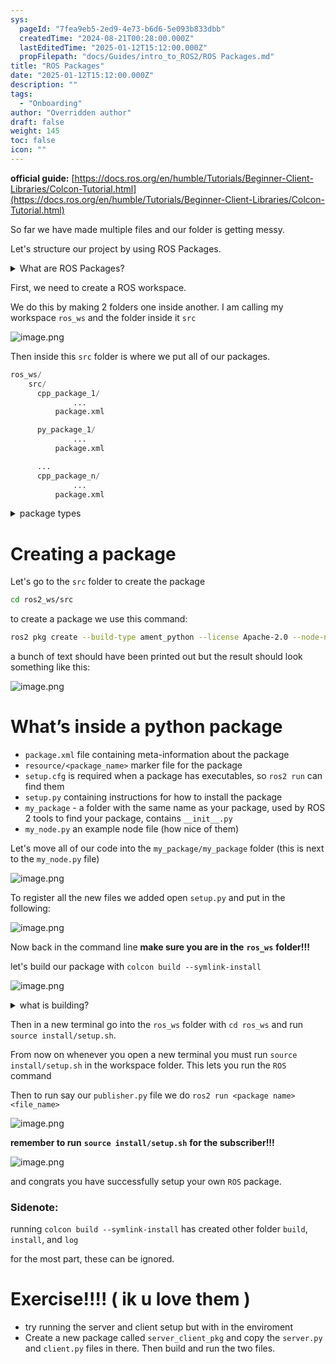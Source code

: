 ```yaml
---
sys:
  pageId: "7fea9eb5-2ed9-4e73-b6d6-5e093b833dbb"
  createdTime: "2024-08-21T00:28:00.000Z"
  lastEditedTime: "2025-01-12T15:12:00.000Z"
  propFilepath: "docs/Guides/intro_to_ROS2/ROS Packages.md"
title: "ROS Packages"
date: "2025-01-12T15:12:00.000Z"
description: ""
tags:
  - "Onboarding"
author: "Overridden author"
draft: false
weight: 145
toc: false
icon: ""
---
```


**official guide:** [https://docs.ros.org/en/humble/Tutorials/Beginner-Client-Libraries/Colcon-Tutorial.html](https://docs.ros.org/en/humble/Tutorials/Beginner-Client-Libraries/Colcon-Tutorial.html)

So far we have made multiple files and our folder is getting messy.

Let's structure our project by using ROS Packages.

<details>

<summary>What are ROS Packages?</summary>

ROS Packages are, as the name implies, packages of code that are highly sharable between ROS developers.

They consist of a folder, `package.xml` file, and source code

```python
      cpp_package_1/
		      ... imagine much code files here ..
          package.xml
```

</details>

First, we need to create a ROS workspace.

We do this by making 2 folders one inside another. I am calling my workspace `ros_ws` and the folder inside it `src`

![image.png](https://prod-files-secure.s3.us-west-2.amazonaws.com/d518164a-d88e-44d1-a4ee-3adb3bd8bce0/70706947-fd18-4537-a67b-e12946812d31/image.png?X-Amz-Algorithm=AWS4-HMAC-SHA256&X-Amz-Content-Sha256=UNSIGNED-PAYLOAD&X-Amz-Credential=ASIAZI2LB466XPA2EP2T%2F20250614%2Fus-west-2%2Fs3%2Faws4_request&X-Amz-Date=20250614T220734Z&X-Amz-Expires=3600&X-Amz-Security-Token=IQoJb3JpZ2luX2VjEE0aCXVzLXdlc3QtMiJHMEUCIQC4FunG90iKGfkqQ5y2RTXFJfnwCn8%2FzYaBlYAkxFnYlAIgEC7FDqkIyZyEVdp9AMk816bErZyyymhhZH4Up3bAUNAq%2FwMINhAAGgw2Mzc0MjMxODM4MDUiDPkHhzynHHqRMiA5BircA6xJ%2BL4LLj4NWJ8wND%2BdqHvu%2BsTfheLeYEP8Ss0gxcRjP0eFRAZqrzVIwORcJ02T3Y3sswZnPjEpveH4Xxo3dHo9UyELy3EqB16zFl8kHTcSXWGZmshEEDE7M4MpDPH3CakCnxqJTAa4VOfdTFT21PAX%2BF2JWSeHamW4hirDzuB0e%2BGKLAlnvmTt2ngQ1zXM2L359y4PFGFHymEMW7lEzGYQu2%2BeAIdO5OQdA60x8%2F3y5O92zm0J7X3dFosFfs7CMLiy4hYbQSEjITO1G8WMzBGd6WjCEXylZ4AKPzuDaP3rLAYDH87xNu4bgNcTEBj9HNN4dH3t9TImSqozPkqWMCOab%2Bxhny7a9gvvEFq4iCZBgsfzLsBtQaxGtkcZW%2B4OqRpnvRPKs6HH7kE2N0u1PuagEnMekg6K%2B8hzha3hzzXjAVwerufN3MLKx64%2F5d%2FnqKVW9bgjhoAXBNZFc4mR3g6ZMvku0tplPp0zVLAf3RjjoP15WfCdfWXiEFVnNsjJvwmXzRa5QPzVCMJB3oeWwaFQlcR9rKe7NCwVyrk6fcxOXcAsBG8iYv6b8pxMnEsuMhiLHVQY0jfzpTjCd6L26ydNqi5u6eK18fUdsZQv3z7UNxFeV%2Bk8ydPxCunhMMPMt8IGOqUB7x0Tlk9jAAt9nkqqan8fjdTvowfwmuUHiayxOltFOhBK%2FSMkNY%2F7ElRPlAUtyf2jMB0Q0PdCDwyJWdccA7Stszy0Q4cNqFbA%2FNpvIl2Beas%2BNHsUiTKSPtecyTULBeCwikY2RQ3pKLnXrVnnk8xHylyFl0sygcSyNV9lERqIv8J3tVnFehBBJl%2FXX%2Fb8ZCs6MWZkbcKgRriOL4XTC%2BUgv82uk6BM&X-Amz-Signature=fb53f6b5eaed1337784469a80687016f5e9c5bb589d5fc8070c254546a2e3f23&X-Amz-SignedHeaders=host&x-amz-checksum-mode=ENABLED&x-id=GetObject)

Then inside this `src` folder is where we put all of our packages.

```python
ros_ws/
    src/
      cpp_package_1/
		      ...
          package.xml

      py_package_1/
		      ...
          package.xml

      ...
      cpp_package_n/
		      ...
          package.xml

```

<details>

<summary>package types</summary>

packages can be either `C++` or python.

the intern file structure is different for each but for this guide we will stick to creating python packages

</details>

# Creating a package

Let's go to the `src` folder to create the package

```bash
cd ros2_ws/src
```

to create a package we use this command:

```bash
ros2 pkg create --build-type ament_python --license Apache-2.0 --node-name my_node my_package
```

a bunch of text should have been printed out but the result should look something like this:

![image.png](https://prod-files-secure.s3.us-west-2.amazonaws.com/d518164a-d88e-44d1-a4ee-3adb3bd8bce0/e6cf1e3f-8512-4a3e-b131-079f800bf3e8/image.png?X-Amz-Algorithm=AWS4-HMAC-SHA256&X-Amz-Content-Sha256=UNSIGNED-PAYLOAD&X-Amz-Credential=ASIAZI2LB466XPA2EP2T%2F20250614%2Fus-west-2%2Fs3%2Faws4_request&X-Amz-Date=20250614T220734Z&X-Amz-Expires=3600&X-Amz-Security-Token=IQoJb3JpZ2luX2VjEE0aCXVzLXdlc3QtMiJHMEUCIQC4FunG90iKGfkqQ5y2RTXFJfnwCn8%2FzYaBlYAkxFnYlAIgEC7FDqkIyZyEVdp9AMk816bErZyyymhhZH4Up3bAUNAq%2FwMINhAAGgw2Mzc0MjMxODM4MDUiDPkHhzynHHqRMiA5BircA6xJ%2BL4LLj4NWJ8wND%2BdqHvu%2BsTfheLeYEP8Ss0gxcRjP0eFRAZqrzVIwORcJ02T3Y3sswZnPjEpveH4Xxo3dHo9UyELy3EqB16zFl8kHTcSXWGZmshEEDE7M4MpDPH3CakCnxqJTAa4VOfdTFT21PAX%2BF2JWSeHamW4hirDzuB0e%2BGKLAlnvmTt2ngQ1zXM2L359y4PFGFHymEMW7lEzGYQu2%2BeAIdO5OQdA60x8%2F3y5O92zm0J7X3dFosFfs7CMLiy4hYbQSEjITO1G8WMzBGd6WjCEXylZ4AKPzuDaP3rLAYDH87xNu4bgNcTEBj9HNN4dH3t9TImSqozPkqWMCOab%2Bxhny7a9gvvEFq4iCZBgsfzLsBtQaxGtkcZW%2B4OqRpnvRPKs6HH7kE2N0u1PuagEnMekg6K%2B8hzha3hzzXjAVwerufN3MLKx64%2F5d%2FnqKVW9bgjhoAXBNZFc4mR3g6ZMvku0tplPp0zVLAf3RjjoP15WfCdfWXiEFVnNsjJvwmXzRa5QPzVCMJB3oeWwaFQlcR9rKe7NCwVyrk6fcxOXcAsBG8iYv6b8pxMnEsuMhiLHVQY0jfzpTjCd6L26ydNqi5u6eK18fUdsZQv3z7UNxFeV%2Bk8ydPxCunhMMPMt8IGOqUB7x0Tlk9jAAt9nkqqan8fjdTvowfwmuUHiayxOltFOhBK%2FSMkNY%2F7ElRPlAUtyf2jMB0Q0PdCDwyJWdccA7Stszy0Q4cNqFbA%2FNpvIl2Beas%2BNHsUiTKSPtecyTULBeCwikY2RQ3pKLnXrVnnk8xHylyFl0sygcSyNV9lERqIv8J3tVnFehBBJl%2FXX%2Fb8ZCs6MWZkbcKgRriOL4XTC%2BUgv82uk6BM&X-Amz-Signature=22e0a1d1540d322254eb0ccffcb3dcffbbe4ee2ef4f752342def6f7f34285bd6&X-Amz-SignedHeaders=host&x-amz-checksum-mode=ENABLED&x-id=GetObject)

# What’s inside a python package

- `package.xml` file containing meta-information about the package
- `resource/<package_name>` marker file for the package
- `setup.cfg` is required when a package has executables, so `ros2 run` can find them
- `setup.py` containing instructions for how to install the package
- `my_package` - a folder with the same name as your package, used by ROS 2 tools to find your package, contains `__init__.py`
- `my_node.py` an example node file (how nice of them)

Let's move all of our code into the `my_package/my_package` folder (this is next to the `my_node.py` file)

![image.png](https://prod-files-secure.s3.us-west-2.amazonaws.com/d518164a-d88e-44d1-a4ee-3adb3bd8bce0/9ce58f11-0da9-4d3e-b86d-506a9685d378/image.png?X-Amz-Algorithm=AWS4-HMAC-SHA256&X-Amz-Content-Sha256=UNSIGNED-PAYLOAD&X-Amz-Credential=ASIAZI2LB466XPA2EP2T%2F20250614%2Fus-west-2%2Fs3%2Faws4_request&X-Amz-Date=20250614T220734Z&X-Amz-Expires=3600&X-Amz-Security-Token=IQoJb3JpZ2luX2VjEE0aCXVzLXdlc3QtMiJHMEUCIQC4FunG90iKGfkqQ5y2RTXFJfnwCn8%2FzYaBlYAkxFnYlAIgEC7FDqkIyZyEVdp9AMk816bErZyyymhhZH4Up3bAUNAq%2FwMINhAAGgw2Mzc0MjMxODM4MDUiDPkHhzynHHqRMiA5BircA6xJ%2BL4LLj4NWJ8wND%2BdqHvu%2BsTfheLeYEP8Ss0gxcRjP0eFRAZqrzVIwORcJ02T3Y3sswZnPjEpveH4Xxo3dHo9UyELy3EqB16zFl8kHTcSXWGZmshEEDE7M4MpDPH3CakCnxqJTAa4VOfdTFT21PAX%2BF2JWSeHamW4hirDzuB0e%2BGKLAlnvmTt2ngQ1zXM2L359y4PFGFHymEMW7lEzGYQu2%2BeAIdO5OQdA60x8%2F3y5O92zm0J7X3dFosFfs7CMLiy4hYbQSEjITO1G8WMzBGd6WjCEXylZ4AKPzuDaP3rLAYDH87xNu4bgNcTEBj9HNN4dH3t9TImSqozPkqWMCOab%2Bxhny7a9gvvEFq4iCZBgsfzLsBtQaxGtkcZW%2B4OqRpnvRPKs6HH7kE2N0u1PuagEnMekg6K%2B8hzha3hzzXjAVwerufN3MLKx64%2F5d%2FnqKVW9bgjhoAXBNZFc4mR3g6ZMvku0tplPp0zVLAf3RjjoP15WfCdfWXiEFVnNsjJvwmXzRa5QPzVCMJB3oeWwaFQlcR9rKe7NCwVyrk6fcxOXcAsBG8iYv6b8pxMnEsuMhiLHVQY0jfzpTjCd6L26ydNqi5u6eK18fUdsZQv3z7UNxFeV%2Bk8ydPxCunhMMPMt8IGOqUB7x0Tlk9jAAt9nkqqan8fjdTvowfwmuUHiayxOltFOhBK%2FSMkNY%2F7ElRPlAUtyf2jMB0Q0PdCDwyJWdccA7Stszy0Q4cNqFbA%2FNpvIl2Beas%2BNHsUiTKSPtecyTULBeCwikY2RQ3pKLnXrVnnk8xHylyFl0sygcSyNV9lERqIv8J3tVnFehBBJl%2FXX%2Fb8ZCs6MWZkbcKgRriOL4XTC%2BUgv82uk6BM&X-Amz-Signature=2e425d7081e6b7f1b084b0192de82e32983a3073374aa9e74849034485aac576&X-Amz-SignedHeaders=host&x-amz-checksum-mode=ENABLED&x-id=GetObject)

To register all the new files we added open `setup.py` and put in the following:

![image.png](https://prod-files-secure.s3.us-west-2.amazonaws.com/d518164a-d88e-44d1-a4ee-3adb3bd8bce0/1cd7c262-4cae-4496-9d75-c178537d24a2/image.png?X-Amz-Algorithm=AWS4-HMAC-SHA256&X-Amz-Content-Sha256=UNSIGNED-PAYLOAD&X-Amz-Credential=ASIAZI2LB466XPA2EP2T%2F20250614%2Fus-west-2%2Fs3%2Faws4_request&X-Amz-Date=20250614T220734Z&X-Amz-Expires=3600&X-Amz-Security-Token=IQoJb3JpZ2luX2VjEE0aCXVzLXdlc3QtMiJHMEUCIQC4FunG90iKGfkqQ5y2RTXFJfnwCn8%2FzYaBlYAkxFnYlAIgEC7FDqkIyZyEVdp9AMk816bErZyyymhhZH4Up3bAUNAq%2FwMINhAAGgw2Mzc0MjMxODM4MDUiDPkHhzynHHqRMiA5BircA6xJ%2BL4LLj4NWJ8wND%2BdqHvu%2BsTfheLeYEP8Ss0gxcRjP0eFRAZqrzVIwORcJ02T3Y3sswZnPjEpveH4Xxo3dHo9UyELy3EqB16zFl8kHTcSXWGZmshEEDE7M4MpDPH3CakCnxqJTAa4VOfdTFT21PAX%2BF2JWSeHamW4hirDzuB0e%2BGKLAlnvmTt2ngQ1zXM2L359y4PFGFHymEMW7lEzGYQu2%2BeAIdO5OQdA60x8%2F3y5O92zm0J7X3dFosFfs7CMLiy4hYbQSEjITO1G8WMzBGd6WjCEXylZ4AKPzuDaP3rLAYDH87xNu4bgNcTEBj9HNN4dH3t9TImSqozPkqWMCOab%2Bxhny7a9gvvEFq4iCZBgsfzLsBtQaxGtkcZW%2B4OqRpnvRPKs6HH7kE2N0u1PuagEnMekg6K%2B8hzha3hzzXjAVwerufN3MLKx64%2F5d%2FnqKVW9bgjhoAXBNZFc4mR3g6ZMvku0tplPp0zVLAf3RjjoP15WfCdfWXiEFVnNsjJvwmXzRa5QPzVCMJB3oeWwaFQlcR9rKe7NCwVyrk6fcxOXcAsBG8iYv6b8pxMnEsuMhiLHVQY0jfzpTjCd6L26ydNqi5u6eK18fUdsZQv3z7UNxFeV%2Bk8ydPxCunhMMPMt8IGOqUB7x0Tlk9jAAt9nkqqan8fjdTvowfwmuUHiayxOltFOhBK%2FSMkNY%2F7ElRPlAUtyf2jMB0Q0PdCDwyJWdccA7Stszy0Q4cNqFbA%2FNpvIl2Beas%2BNHsUiTKSPtecyTULBeCwikY2RQ3pKLnXrVnnk8xHylyFl0sygcSyNV9lERqIv8J3tVnFehBBJl%2FXX%2Fb8ZCs6MWZkbcKgRriOL4XTC%2BUgv82uk6BM&X-Amz-Signature=6cded53cbd92612df6a6f4f8350c01b17e531697ccf4ca6e2f5d9337de51b344&X-Amz-SignedHeaders=host&x-amz-checksum-mode=ENABLED&x-id=GetObject)

Now back in the command line **make sure you are in the** **`ros_ws`** **folder!!!**

let's build our package with `colcon build --symlink-install`

![image.png](https://prod-files-secure.s3.us-west-2.amazonaws.com/d518164a-d88e-44d1-a4ee-3adb3bd8bce0/2f2a0d27-b173-48fd-b189-5f5c0ce65619/image.png?X-Amz-Algorithm=AWS4-HMAC-SHA256&X-Amz-Content-Sha256=UNSIGNED-PAYLOAD&X-Amz-Credential=ASIAZI2LB466XPA2EP2T%2F20250614%2Fus-west-2%2Fs3%2Faws4_request&X-Amz-Date=20250614T220734Z&X-Amz-Expires=3600&X-Amz-Security-Token=IQoJb3JpZ2luX2VjEE0aCXVzLXdlc3QtMiJHMEUCIQC4FunG90iKGfkqQ5y2RTXFJfnwCn8%2FzYaBlYAkxFnYlAIgEC7FDqkIyZyEVdp9AMk816bErZyyymhhZH4Up3bAUNAq%2FwMINhAAGgw2Mzc0MjMxODM4MDUiDPkHhzynHHqRMiA5BircA6xJ%2BL4LLj4NWJ8wND%2BdqHvu%2BsTfheLeYEP8Ss0gxcRjP0eFRAZqrzVIwORcJ02T3Y3sswZnPjEpveH4Xxo3dHo9UyELy3EqB16zFl8kHTcSXWGZmshEEDE7M4MpDPH3CakCnxqJTAa4VOfdTFT21PAX%2BF2JWSeHamW4hirDzuB0e%2BGKLAlnvmTt2ngQ1zXM2L359y4PFGFHymEMW7lEzGYQu2%2BeAIdO5OQdA60x8%2F3y5O92zm0J7X3dFosFfs7CMLiy4hYbQSEjITO1G8WMzBGd6WjCEXylZ4AKPzuDaP3rLAYDH87xNu4bgNcTEBj9HNN4dH3t9TImSqozPkqWMCOab%2Bxhny7a9gvvEFq4iCZBgsfzLsBtQaxGtkcZW%2B4OqRpnvRPKs6HH7kE2N0u1PuagEnMekg6K%2B8hzha3hzzXjAVwerufN3MLKx64%2F5d%2FnqKVW9bgjhoAXBNZFc4mR3g6ZMvku0tplPp0zVLAf3RjjoP15WfCdfWXiEFVnNsjJvwmXzRa5QPzVCMJB3oeWwaFQlcR9rKe7NCwVyrk6fcxOXcAsBG8iYv6b8pxMnEsuMhiLHVQY0jfzpTjCd6L26ydNqi5u6eK18fUdsZQv3z7UNxFeV%2Bk8ydPxCunhMMPMt8IGOqUB7x0Tlk9jAAt9nkqqan8fjdTvowfwmuUHiayxOltFOhBK%2FSMkNY%2F7ElRPlAUtyf2jMB0Q0PdCDwyJWdccA7Stszy0Q4cNqFbA%2FNpvIl2Beas%2BNHsUiTKSPtecyTULBeCwikY2RQ3pKLnXrVnnk8xHylyFl0sygcSyNV9lERqIv8J3tVnFehBBJl%2FXX%2Fb8ZCs6MWZkbcKgRriOL4XTC%2BUgv82uk6BM&X-Amz-Signature=08acac8abdebf0d3c55910b42a22a7c7f4b0fb894ccbecbcc5a78b0b5d5bce56&X-Amz-SignedHeaders=host&x-amz-checksum-mode=ENABLED&x-id=GetObject)

<details>

<summary>what is building?</summary>

if you are a CS major at Rose-Hulman you will learn the answer to this in CSSE132

but TLDR; is it combines all the code files into one program that can be run easily 

</details>

Then in a new terminal go into the `ros_ws` folder with `cd ros_ws` and run `source install/setup.sh`. 

From now on whenever you open a new terminal you must run `source install/setup.sh` in the workspace folder. This lets you run the `ROS` command

Then to run say our `publisher.py` file we do `ros2 run <package name> <file_name>`

![image.png](https://prod-files-secure.s3.us-west-2.amazonaws.com/d518164a-d88e-44d1-a4ee-3adb3bd8bce0/4f4b1219-3a44-4632-aa0a-ce3471699f59/image.png?X-Amz-Algorithm=AWS4-HMAC-SHA256&X-Amz-Content-Sha256=UNSIGNED-PAYLOAD&X-Amz-Credential=ASIAZI2LB466XPA2EP2T%2F20250614%2Fus-west-2%2Fs3%2Faws4_request&X-Amz-Date=20250614T220734Z&X-Amz-Expires=3600&X-Amz-Security-Token=IQoJb3JpZ2luX2VjEE0aCXVzLXdlc3QtMiJHMEUCIQC4FunG90iKGfkqQ5y2RTXFJfnwCn8%2FzYaBlYAkxFnYlAIgEC7FDqkIyZyEVdp9AMk816bErZyyymhhZH4Up3bAUNAq%2FwMINhAAGgw2Mzc0MjMxODM4MDUiDPkHhzynHHqRMiA5BircA6xJ%2BL4LLj4NWJ8wND%2BdqHvu%2BsTfheLeYEP8Ss0gxcRjP0eFRAZqrzVIwORcJ02T3Y3sswZnPjEpveH4Xxo3dHo9UyELy3EqB16zFl8kHTcSXWGZmshEEDE7M4MpDPH3CakCnxqJTAa4VOfdTFT21PAX%2BF2JWSeHamW4hirDzuB0e%2BGKLAlnvmTt2ngQ1zXM2L359y4PFGFHymEMW7lEzGYQu2%2BeAIdO5OQdA60x8%2F3y5O92zm0J7X3dFosFfs7CMLiy4hYbQSEjITO1G8WMzBGd6WjCEXylZ4AKPzuDaP3rLAYDH87xNu4bgNcTEBj9HNN4dH3t9TImSqozPkqWMCOab%2Bxhny7a9gvvEFq4iCZBgsfzLsBtQaxGtkcZW%2B4OqRpnvRPKs6HH7kE2N0u1PuagEnMekg6K%2B8hzha3hzzXjAVwerufN3MLKx64%2F5d%2FnqKVW9bgjhoAXBNZFc4mR3g6ZMvku0tplPp0zVLAf3RjjoP15WfCdfWXiEFVnNsjJvwmXzRa5QPzVCMJB3oeWwaFQlcR9rKe7NCwVyrk6fcxOXcAsBG8iYv6b8pxMnEsuMhiLHVQY0jfzpTjCd6L26ydNqi5u6eK18fUdsZQv3z7UNxFeV%2Bk8ydPxCunhMMPMt8IGOqUB7x0Tlk9jAAt9nkqqan8fjdTvowfwmuUHiayxOltFOhBK%2FSMkNY%2F7ElRPlAUtyf2jMB0Q0PdCDwyJWdccA7Stszy0Q4cNqFbA%2FNpvIl2Beas%2BNHsUiTKSPtecyTULBeCwikY2RQ3pKLnXrVnnk8xHylyFl0sygcSyNV9lERqIv8J3tVnFehBBJl%2FXX%2Fb8ZCs6MWZkbcKgRriOL4XTC%2BUgv82uk6BM&X-Amz-Signature=c57bc0ed2de5e8bd92b3be813b978a88e53bc63927a5f0f783388a1f74d3a47b&X-Amz-SignedHeaders=host&x-amz-checksum-mode=ENABLED&x-id=GetObject)

**remember to run** **`source install/setup.sh`** **for the subscriber!!!**

![image.png](https://prod-files-secure.s3.us-west-2.amazonaws.com/d518164a-d88e-44d1-a4ee-3adb3bd8bce0/02121119-dad4-49ec-8356-c956108b4243/image.png?X-Amz-Algorithm=AWS4-HMAC-SHA256&X-Amz-Content-Sha256=UNSIGNED-PAYLOAD&X-Amz-Credential=ASIAZI2LB466XPA2EP2T%2F20250614%2Fus-west-2%2Fs3%2Faws4_request&X-Amz-Date=20250614T220734Z&X-Amz-Expires=3600&X-Amz-Security-Token=IQoJb3JpZ2luX2VjEE0aCXVzLXdlc3QtMiJHMEUCIQC4FunG90iKGfkqQ5y2RTXFJfnwCn8%2FzYaBlYAkxFnYlAIgEC7FDqkIyZyEVdp9AMk816bErZyyymhhZH4Up3bAUNAq%2FwMINhAAGgw2Mzc0MjMxODM4MDUiDPkHhzynHHqRMiA5BircA6xJ%2BL4LLj4NWJ8wND%2BdqHvu%2BsTfheLeYEP8Ss0gxcRjP0eFRAZqrzVIwORcJ02T3Y3sswZnPjEpveH4Xxo3dHo9UyELy3EqB16zFl8kHTcSXWGZmshEEDE7M4MpDPH3CakCnxqJTAa4VOfdTFT21PAX%2BF2JWSeHamW4hirDzuB0e%2BGKLAlnvmTt2ngQ1zXM2L359y4PFGFHymEMW7lEzGYQu2%2BeAIdO5OQdA60x8%2F3y5O92zm0J7X3dFosFfs7CMLiy4hYbQSEjITO1G8WMzBGd6WjCEXylZ4AKPzuDaP3rLAYDH87xNu4bgNcTEBj9HNN4dH3t9TImSqozPkqWMCOab%2Bxhny7a9gvvEFq4iCZBgsfzLsBtQaxGtkcZW%2B4OqRpnvRPKs6HH7kE2N0u1PuagEnMekg6K%2B8hzha3hzzXjAVwerufN3MLKx64%2F5d%2FnqKVW9bgjhoAXBNZFc4mR3g6ZMvku0tplPp0zVLAf3RjjoP15WfCdfWXiEFVnNsjJvwmXzRa5QPzVCMJB3oeWwaFQlcR9rKe7NCwVyrk6fcxOXcAsBG8iYv6b8pxMnEsuMhiLHVQY0jfzpTjCd6L26ydNqi5u6eK18fUdsZQv3z7UNxFeV%2Bk8ydPxCunhMMPMt8IGOqUB7x0Tlk9jAAt9nkqqan8fjdTvowfwmuUHiayxOltFOhBK%2FSMkNY%2F7ElRPlAUtyf2jMB0Q0PdCDwyJWdccA7Stszy0Q4cNqFbA%2FNpvIl2Beas%2BNHsUiTKSPtecyTULBeCwikY2RQ3pKLnXrVnnk8xHylyFl0sygcSyNV9lERqIv8J3tVnFehBBJl%2FXX%2Fb8ZCs6MWZkbcKgRriOL4XTC%2BUgv82uk6BM&X-Amz-Signature=d8241b29d6dd0f5a9d72ec8d7ed86ad62a04656518b69835280b0fe8f6603d01&X-Amz-SignedHeaders=host&x-amz-checksum-mode=ENABLED&x-id=GetObject)

and congrats you have successfully setup your own `ROS` package.

### Sidenote:

running `colcon build --symlink-install` has created other folder `build`, `install`, and `log`

for the most part, these can be ignored.

# Exercise!!!! ( ik u love them )

- try running the server and client setup but with in the enviroment
- Create a new package called `server_client_pkg` and copy the `server.py` and `client.py` files in there. Then build and run the two files.
